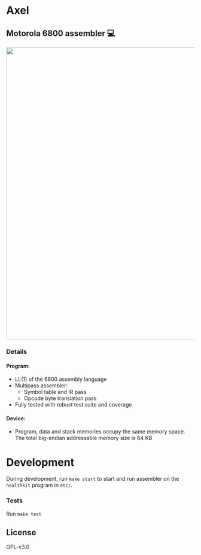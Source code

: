 # Axel
## Motorola 6800 assembler 💻

<img src="https://upload.wikimedia.org/wikipedia/commons/5/5a/Motorola_MC6800_microprocessor.jpg" width="780" />

### Details

#### Program:

* LL(1) of the 6800 assembly language
* Multipass assembler:
    * Symbol table and IR pass
    * Opcode byte translation pass
* Fully tested with robust test suite and coverage

#### Device:

  * Program, data and stack memories occupy the same memory space. The total big-endian addressable memory size is 64 KB

# Development

During development, run `make start` to start and run assembler on the `healthkit` program in `etc/`.

### Tests

Run `make test`

## License

GPL-v3.0
